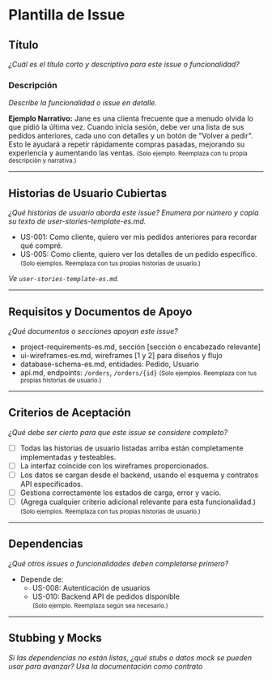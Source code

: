 # Plantilla de Issue

## Título
_¿Cuál es el título corto y descriptivo para este issue o funcionalidad?_

### Descripción
_Describe la funcionalidad o issue en detalle._

**Ejemplo Narrativo:**
Jane es una clienta frecuente que a menudo olvida lo que pidió la última vez. Cuando inicia sesión, debe ver una lista de sus pedidos anteriores, cada uno con detalles y un botón de "Volver a pedir". Esto le ayudará a repetir rápidamente compras pasadas, mejorando su experiencia y aumentando las ventas.
<small>(Solo ejemplo. Reemplaza con tu propia descripción y narrativa.)</small>

---

## Historias de Usuario Cubiertas
_¿Qué historias de usuario aborda este issue? Enumera por número y copia su texto de user-stories-template-es.md._

- US-001: Como cliente, quiero ver mis pedidos anteriores para recordar qué compré.  
- US-005: Como cliente, quiero ver los detalles de un pedido específico.  
  <small>(Solo ejemplos. Reemplaza con tus propias historias de usuario.)</small>

_Ve `user-stories-template-es.md`._

---

## Requisitos y Documentos de Apoyo
_¿Qué documentos o secciones apoyan este issue?_
- project-requirements-es.md, sección [sección o encabezado relevante]
- ui-wireframes-es.md, wireframes [1 y 2] para diseños y flujo
- database-schema-es.md, entidades: Pedido, Usuario
- api.md, endpoints: `/orders`, `/orders/{id}`
  <small>(Solo ejemplos. Reemplaza con tus propias historias de usuario.)</small>
---

## Criterios de Aceptación
_¿Qué debe ser cierto para que este issue se considere completo?_
- [ ] Todas las historias de usuario listadas arriba están completamente implementadas y testeables.
- [ ] La interfaz coincide con los wireframes proporcionados.
- [ ] Los datos se cargan desde el backend, usando el esquema y contratos API especificados.
- [ ] Gestiona correctamente los estados de carga, error y vacío.
- [ ] (Agrega cualquier criterio adicional relevante para esta funcionalidad.)
  <small>(Solo ejemplos. Reemplaza con tus propias historias de usuario.)</small>
---

## Dependencias
_¿Qué otros issues o funcionalidades deben completarse primero?_
- Depende de:
  - US-008: Autenticación de usuarios
  - US-010: Backend API de pedidos disponible  
    <small>(Solo ejemplo. Reemplaza según sea necesario.)</small>

---

## Stubbing y Mocks
_Si las dependencias no están listas, ¿qué stubs o datos mock se pueden usar para avanzar? Usa la documentación como contrato_
